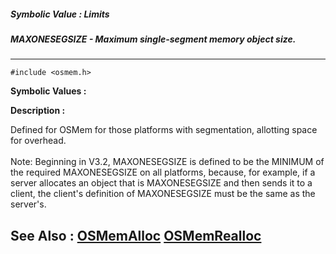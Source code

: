##### Symbolic Value : Limits
##### MAXONESEGSIZE - Maximum single-segment memory object size.
---
```
#include <osmem.h>
```

**Symbolic Values :**



**Description :**

Defined for OSMem for those platforms with segmentation, allotting space for overhead. <br>
<br>
 Note: Beginning in V3.2, MAXONESEGSIZE is defined to be the MINIMUM of the required MAXONESEGSIZE on all platforms, because, for example, if a server allocates an object that is MAXONESEGSIZE and then sends it to a client, the client's definition of MAXONESEGSIZE must be the same as the server's.


**See Also :**
[OSMemAlloc](/domino-c-api-docs/reference/Func/OSMemAlloc)
[OSMemRealloc](/domino-c-api-docs/reference/Func/OSMemRealloc)
---

